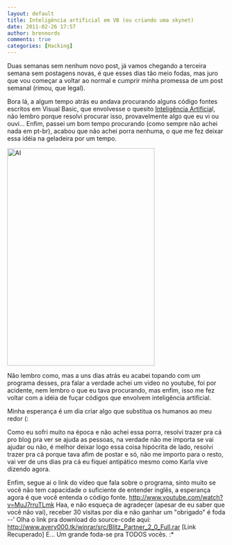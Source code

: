 ```yaml
---
layout: default
title: Inteligência artificial em VB (ou criando uma skynet)
date: 2011-02-26 17:57
author: brennords
comments: true
categories: [Hacking]
---
```

Duas semanas sem nenhum novo post, já vamos chegando a terceira semana sem postagens novas, é que esses dias tão meio fodas, mas juro que vou começar a voltar ao normal e cumprir minha promessa de um post semanal (rimou, que legal).

Bora lá, a algum tempo atrás eu andava procurando alguns código fontes escritos em Visual Basic, que envolvesse o quesito <a href="http://pt.wikipedia.org/wiki/Intelig%C3%AAncia_artificial" target="_blank">Inteligência Artificia</a>l, não lembro porque resolvi procurar isso, provavelmente algo que eu vi ou ouvi... Enfim, passei um bom tempo procurando (como sempre não achei nada em pt-br), acabou que não achei porra nenhuma, o que me fez deixar essa idéia na geladeira por um tempo.

<img class="aligncenter" title="AI" src="http://brenn0.files.wordpress.com/2011/02/oexterminadordofuturo3_2003_poster.jpg?w=203" alt="AI" width="339" height="500" />

Não lembro como, mas a uns dias atrás eu acabei topando com um programa desses, pra falar a verdade achei um video no youtube, foi por acidente, nem lembro o que eu tava procurando, mas enfim, isso me fez voltar com a idéia de fuçar códigos que envolvem inteligência artificial.

<!--more-->

Minha esperança é um dia criar algo que substitua os humanos ao meu redor (:

Como eu sofri muito na época e não achei essa porra, resolvi trazer pra cá pro blog pra ver se ajuda as pessoas, na verdade não me importa se vai ajudar ou não, é melhor deixar logo essa coisa hipócrita de lado, resolvi trazer pra cá porque tava afim de postar e só, não me importo para o resto, vai ver de uns dias pra cá eu fiquei antipático mesmo como Karla vive dizendo agora.

Enfim, segue ai o link do vídeo que fala sobre o programa, sinto muito se você não tem capacidade o suficiente de entender inglês, a esperança agora é que você entenda o código fonte.
http://www.youtube.com/watch?v=MuJ7rruTLmk
Haa, e não esqueça de agradeçer (apesar de eu saber que você não vai), receber 30 visitas por dia e não ganhar um "obrigado" é foda --'
Olha o link pra download do source-code aqui: <a href="http://www.avery000.tk/winrar/src/Blitz_Partner_2_0_Full.rar" target="_blank">http://www.avery000.tk/winrar/src/Blitz_Partner_2_0_Full.rar</a> [Link Recuperado]
E...
Um grande foda-se pra TODOS vocês.
:*
